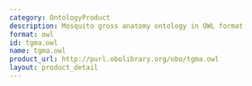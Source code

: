 ```yaml
---
category: OntologyProduct
description: Mosquito gross anatomy ontology in OWL format
format: owl
id: tgma.owl
name: tgma.owl
product_url: http://purl.obolibrary.org/obo/tgma.owl
layout: product_detail
---
```

